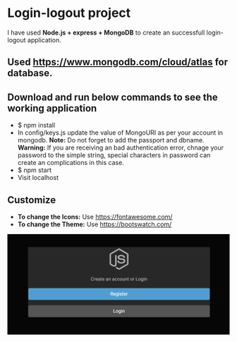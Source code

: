 # Login-logout project

I have used **Node.js + express + MongoDB** to create an successfull login-logout application.

## Used https://www.mongodb.com/cloud/atlas for database.

## Download and run below commands to see the working application

- $ npm install
- In config/keys.js update the value of MongoURI as per your account in mongodb. 
**Note:** Do not forget to add the passport and dbname.
**Warning:** If you are receiving an bad authentication error, chnage your password to the simple string, special characters in password can create an complications in this case.
- $ npm start 
- Visit localhost

## Customize
- **To change the Icons:** Use https://fontawesome.com/
- **To change the Theme:** Use https://bootswatch.com/

![Login](login.png)